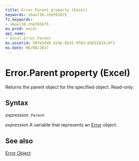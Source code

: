 ```yaml
---
title: Error.Parent property (Excel)
keywords: vbaxl10.chm701075
f1_keywords:
- vbaxl10.chm701075
ms.prod: excel
api_name:
- Excel.Error.Parent
ms.assetid: 507e5dd5-d19e-8b32-9f63-65632815c8f3
ms.date: 06/08/2017
---
```



# Error.Parent property (Excel)

Returns the parent object for the specified object. Read-only.


## Syntax

_expression_. `Parent`

_expression_ A variable that represents an [Error](Excel.Error.md) object.


## See also


[Error Object](Excel.Error.md)

